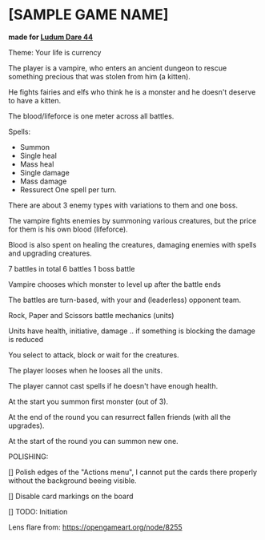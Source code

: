 # [SAMPLE GAME NAME]
**made for [Ludum Dare 44](https://ldjam.com/events/ludum-dare/44)**

Theme: Your life is currency

The player is a vampire, who enters an ancient dungeon to rescue something precious that was stolen from him (a kitten).

He fights fairies and elfs who think he is a monster and he doesn't deserve to have a kitten.

The blood/lifeforce is one meter across all battles.

Spells:
- Summon
- Single heal
- Mass heal
- Single damage
- Mass damage
- Ressurect
One spell per turn.

There are about 3 enemy types with variations to them and one boss.

The vampire fights enemies by summoning various creatures, but the price for them is his own blood (lifeforce).

Blood is also spent on healing the creatures, damaging enemies with spells and upgrading creatures.
	
7 battles in total
	6 battles
	1 boss battle

Vampire chooses which monster to level up after the battle ends

The battles are turn-based, with your and (leaderless) opponent team. 

Rock, Paper and Scissors battle mechanics (units)

Units have health, initiative, damage .. if something is blocking the damage is reduced

You select to attack, block or wait for the creatures.

The player looses when he looses all the units.

The player cannot cast spells if he doesn't have enough health.

At the start you summon first monster (out of 3).

At the end of the round you can resurrect fallen friends (with all the upgrades).

At the start of the round you can summon new one.

POLISHING: 

 [] Polish edges of the "Actions menu", I cannot put the cards there properly without the background beeing visible.

 [] Disable card markings on the board

 [] TODO: Initiation

 Lens flare from: https://opengameart.org/node/8255